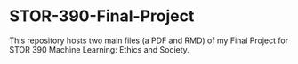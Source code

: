 # STOR-390-Final-Project
This repository hosts two main files (a PDF and RMD) of my Final Project for STOR 390 Machine Learning: Ethics and Society.
